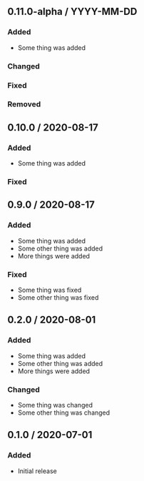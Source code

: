 ## 0.11.0-alpha / YYYY-MM-DD

### Added

* Some thing was added

### Changed

### Fixed

### Removed



## 0.10.0 / 2020-08-17

### Added

* Some thing was added

### Fixed



## 0.9.0 / 2020-08-17

### Added

* Some thing was added
* Some other thing was added
* More things were added

### Fixed

* Some thing was fixed
* Some other thing was fixed


## 0.2.0 / 2020-08-01

### Added

* Some thing was added
* Some other thing was added
* More things were added

### Changed

* Some thing was changed
* Some other thing was changed


## 0.1.0 / 2020-07-01

### Added

* Initial release
